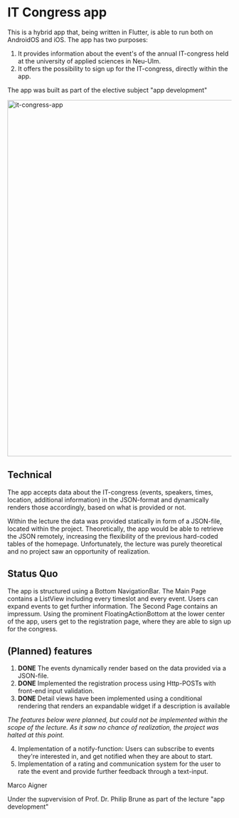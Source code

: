 # IT Congress app

This is a hybrid app that, being written in Flutter, is able to run both on AndroidOS and iOS.
The app has two purposes:

1. It provides information about the event's of the annual IT-congress held at the university of applied sciences in Neu-Ulm.
2. It offers the possibility to sign up for the IT-congress, directly within the app.

The app was built as part of the elective subject "app development" 

<img src="https://i.imgur.com/mCDwOpO.jpg" width="800" alt="it-congress-app">

## Technical

The app accepts data about the IT-congress (events, speakers, times, location, additional information) in the JSON-format and dynamically renders those accordingly, based on what is provided or not.

Within the lecture the data was provided statically in form of a JSON-file, located within the project.
Theoretically, the app would be able to retrieve the JSON remotely, increasing the flexibility of the previous hard-coded tables of the homepage. 
Unfortunately, the lecture was purely theoretical and no project saw an opportunity of realization.

## Status Quo
The app is structured using a Bottom NavigationBar.
The Main Page contains a ListView including every timeslot and every event. Users can expand events to get further information.
The Second Page contains an impressum.
Using the prominent FloatingActionBottom at the lower center of the app, users get to the registration page, where they are able to sign up for the congress.


## (Planned) features

1. **DONE** The events dynamically render based on the data provided via a JSON-file.
2. **DONE** Implemented the registration process using Http-POSTs with front-end input validation.
3. **DONE** Detail views have been implemented using a conditional rendering that renders an expandable widget if a description is available

*The features below were planned, but could not be implemented within the scope of the lecture.
As it saw no chance of realization, the project was halted at this point.*

4. Implementation of a notify-function: Users can subscribe to events they're interested in, and get notified when they are about to start.
5. Implementation of a rating and communication system for the user to rate the event and provide further feedback through a text-input.


Marco Aigner

Under the supvervision of Prof. Dr. Philip Brune as part of the lecture "app development"
